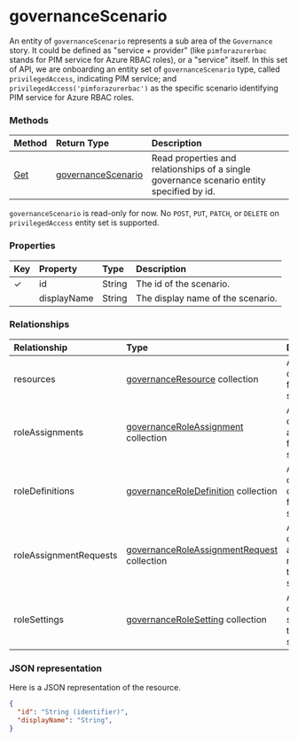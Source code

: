 # governanceScenario

An entity of `governanceScenario` represents a sub area of the `Governance` story.  It could be defined as "service + provider" (like `pimforazurerbac` stands for PIM service for Azure RBAC roles), or a "service" itself. In this set of API, we are onboarding an entity set of `governanceScenario` type, called `privilegedAccess`, indicating PIM service; and `privilegedAccess('pimforazurerbac')` as the specific scenario identifying PIM service for Azure RBAC roles.

### Methods
| Method		  | Return Type	|Description|
|:---------------|:--------|:----------|
|[Get](../api/governancescenario_get.md) | [governanceScenario](governancescenario.md) |Read properties and relationships of a single governance scenario entity specified by id.|

`governanceScenario` is read-only for now. No `POST`, `PUT`, `PATCH`, or `DELETE` on `privilegedAccess` entity set is supported.

### Properties
| Key | Property	| Type	    |Description|
|:----|:----------|:----------|:----------|
|✓    |id         |String     |The id of the scenario.|
|     |displayName|String     |The display name of the scenario.|


### Relationships
| Relationship   | Type	                                        |Description|
|:---------------|:---------------------------------------------|:----------|
|resources       |[governanceResource](governanceResource.md) collection            |A collection of resources for the scenario.|
|roleAssignments |[governanceRoleAssignment](governanceroleassignment.md) collection|A collection of role assignments for the scenario.|
|roleDefinitions |[governanceRoleDefinition](governanceroledefinition.md) collection|A collection of role defintions for the scenario.|
|roleAssignmentRequests |[governanceRoleAssignmentRequest](roleassignmentrequest.md) collection|A collection of role assignment requests for the scenario.|
|roleSettings |[governanceRoleSetting](governancerolesetting.md) collection|A collection of role settings for the scenario.|


### JSON representation

Here is a JSON representation of the resource.

```json
{
  "id": "String (identifier)",
  "displayName": "String",
}
```